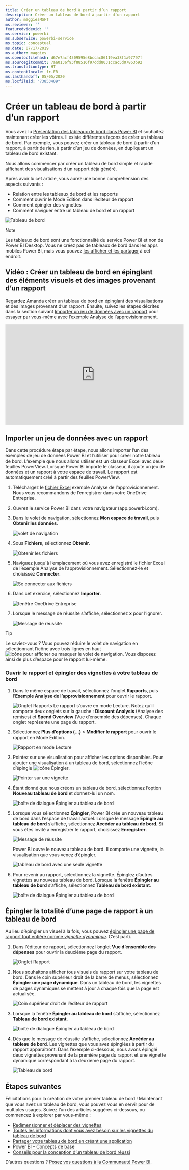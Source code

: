 ```yaml
---
title: Créer un tableau de bord à partir d’un rapport
description: Créer un tableau de bord à partir d’un rapport
author: maggiesMSFT
ms.reviewer: ''
featuredvideoid: ''
ms.service: powerbi
ms.subservice: powerbi-service
ms.topic: conceptual
ms.date: 07/17/2019
ms.author: maggies
ms.openlocfilehash: d67e7acf4309595e8bccac86119ea38f1a97797f
ms.sourcegitcommit: 7aa0136f93f88516f97ddd8031ccac5d07863b92
ms.translationtype: HT
ms.contentlocale: fr-FR
ms.lasthandoff: 05/05/2020
ms.locfileid: "73853409"
---
```

# <a name="create-a-power-bi-dashboard-from-a-report"></a>Créer un tableau de bord à partir d’un rapport
Vous avez lu [Présentation des tableaux de bord dans Power BI](service-dashboards.md) et souhaitez maintenant créer les vôtres. Il existe différentes façons de créer un tableau de bord. Par exemple, vous pouvez créer un tableau de bord à partir d’un rapport, à partir de rien, à partir d’un jeu de données, en dupliquant un tableau de bord existant.  

Nous allons commencer par créer un tableau de bord simple et rapide affichant des visualisations d’un rapport déjà généré. 

Après avoir lu cet article, vous aurez une bonne compréhension des aspects suivants :
- Relation entre les tableaux de bord et les rapports
- Comment ouvrir le Mode Édition dans l’éditeur de rapport
- Comment épingler des vignettes 
- Comment naviguer entre un tableau de bord et un rapport 
 
![Tableau de bord](media/service-dashboard-create/power-bi-completed-dashboard-small.png)

> [!NOTE] 
> Les tableaux de bord sont une fonctionnalité du service Power BI et non de Power BI Desktop. Vous ne créez pas de tableaux de bord dans les apps mobiles Power BI, mais vous pouvez [les afficher et les partager](consumer/mobile/mobile-apps-view-dashboard.md) à cet endroit.
>
> 

## <a name="video-create-a-dashboard-by-pinning-visuals-and-images-from-a-report"></a>Vidéo : Créer un tableau de bord en épinglant des éléments visuels et des images provenant d’un rapport
Regardez Amanda créer un tableau de bord en épinglant des visualisations et des images provenant d’un rapport. Ensuite, suivez les étapes décrites dans la section suivant [Importer un jeu de données avec un rapport](#import-a-dataset-with-a-report) pour essayer par vous-même avec l’exemple Analyse de l’approvisionnement.
    

<iframe width="560" height="315" src="https://www.youtube.com/embed/lJKgWnvl6bQ" frameborder="0" allowfullscreen></iframe>

## <a name="import-a-dataset-with-a-report"></a>Importer un jeu de données avec un rapport
Dans cette procédure étape par étape, nous allons importer l’un des exemples de jeu de données Power BI et l’utiliser pour créer notre tableau de bord. L’exemple que nous allons utiliser est un classeur Excel avec deux feuilles PowerView. Lorsque Power BI importe le classeur, il ajoute un jeu de données et un rapport à votre espace de travail. Le rapport est automatiquement créé à partir des feuilles PowerView.

1. Téléchargez le [fichier Excel](https://go.microsoft.com/fwlink/?LinkId=529784) exemple Analyse de l’approvisionnement. Nous vous recommandons de l’enregistrer dans votre OneDrive Entreprise.
2. Ouvrez le service Power BI dans votre navigateur (app.powerbi.com).
3. Dans le volet de navigation, sélectionnez **Mon espace de travail**, puis **Obtenir les données**.

    ![volet de navigation](media/service-dashboard-create/power-bi-get-data-new-look.png)
5. Sous **Fichiers**, sélectionnez **Obtenir**.

   ![Obtenir les fichiers](media/service-dashboard-create/power-bi-select-files.png)
6. Naviguez jusqu'à l’emplacement où vous avez enregistré le fichier Excel de l’exemple Analyse de l’approvisionnement. Sélectionnez-le et choisissez **Connecter**.

   ![Se connecter aux fichiers](media/service-dashboard-create/power-bi-connectnew.png)
7. Dans cet exercice, sélectionnez **Importer**.

    ![fenêtre OneDrive Entreprise](media/service-dashboard-create/power-bi-import.png)
8. Lorsque le message de réussite s’affiche, sélectionnez **x** pour l’ignorer.

   ![Message de réussite](media/service-dashboard-create/power-bi-view-datasetnew.png)

> [!TIP]
> Le saviez-vous ? Vous pouvez réduire le volet de navigation en sélectionnant l’icône avec trois lignes en haut ![Icône pour afficher ou masquer le volet de navigation](media/service-dashboard-create/power-bi-new-look-hide-nav-pane.png). Vous disposez ainsi de plus d’espace pour le rapport lui-même.

### <a name="open-the-report-and-pin-tiles-to-your-dashboard"></a>Ouvrir le rapport et épingler des vignettes à votre tableau de bord
1. Dans le même espace de travail, sélectionnez l’onglet **Rapports**, puis l’**Exemple Analyse de l’approvisionnement** pour ouvrir le rapport.

    ![Onglet Rapports](media/service-dashboard-create/power-bi-reports.png) Le rapport s’ouvre en mode Lecture. Notez qu’il comporte deux onglets sur la gauche : **Discount Analysis** (Analyse des remises) et **Spend Overview** (Vue d’ensemble des dépenses). Chaque onglet représente une page du rapport.

2. Sélectionnez **Plus d’options (...)**  > **Modifier le rapport** pour ouvrir le rapport en Mode Édition.

    ![Rapport en mode Lecture](media/service-dashboard-create/power-bi-reading-view.png)
3. Pointez sur une visualisation pour afficher les options disponibles. Pour ajouter une visualisation à un tableau de bord, sélectionnez l’icône d’épingle ![Icône Épingler](media/service-dashboard-create/power-bi-pin-icon.png).

    ![Pointer sur une vignette](media/service-dashboard-create/power-bi-hover.png)
4. Étant donné que nous créons un tableau de bord, sélectionnez l’option **Nouveau tableau de bord** et donnez-lui un nom.

    ![boîte de dialogue Épingler au tableau de bord](media/service-dashboard-create/power-bi-pin-tile.png)
5. Lorsque vous sélectionnez **Épingler**, Power BI crée un nouveau tableau de bord dans l’espace de travail actuel. Lorsque le message **Épinglé au tableau de bord** s’affiche, sélectionnez **Accéder au tableau de bord**. Si vous êtes invité à enregistrer le rapport, choisissez **Enregistrer**.

    ![Message de réussite](media/service-dashboard-create/power-bi-pin-success.png)

    Power BI ouvre le nouveau tableau de bord. Il comporte une vignette, la visualisation que vous venez d’épingler.

   ![tableau de bord avec une seule vignette](media/service-dashboard-create/power-bi-pinned.png)
7. Pour revenir au rapport, sélectionnez la vignette. Épinglez d’autres vignettes au nouveau tableau de bord. Lorsque la fenêtre **Épingler au tableau de bord** s’affiche, sélectionnez **Tableau de bord existant**.  

   ![boîte de dialogue Épingler au tableau de bord](media/service-dashboard-create/power-bi-existing-dashboard.png)

## <a name="pin-an-entire-report-page-to-the-dashboard"></a>Épingler la totalité d’une page de rapport à un tableau de bord
Au lieu d’épingler un visuel à la fois, vous pouvez [épingler une page de rapport tout entière comme *vignette dynamique*](service-dashboard-pin-live-tile-from-report.md). C’est parti.

1. Dans l’éditeur de rapport, sélectionnez l’onglet **Vue d’ensemble des dépenses** pour ouvrir la deuxième page du rapport.

   ![Onglet Rapport](media/service-dashboard-create/power-bi-page-tab.png)

2. Nous souhaitons afficher tous visuels du rapport sur votre tableau de bord. Dans le coin supérieur droit de la barre de menus, sélectionnez **Épingler une page dynamique**. Dans un tableau de bord, les vignettes de pages dynamiques se mettent à jour à chaque fois que la page est actualisée.

   ![Coin supérieur droit de l’éditeur de rapport](media/service-dashboard-create/power-bi-pin-live.png)

3. Lorsque la fenêtre **Épingler au tableau de bord** s’affiche, sélectionnez **Tableau de bord existant**.

   ![boîte de dialogue Épingler au tableau de bord](media/service-dashboard-create/power-bi-pin-live2.png)

4. Dès que le message de réussite s’affiche, sélectionnez **Accéder au tableau de bord**. Les vignettes que vous avez épinglées à partir du rapport apparaîtront. Dans l’exemple ci-dessous, nous avons épinglé deux vignettes provenant de la première page du rapport et une vignette dynamique correspondant à la deuxième page du rapport.

   ![Tableau de bord](media/service-dashboard-create/power-bi-dashboard.png)

## <a name="next-steps"></a>Étapes suivantes
Félicitations pour la création de votre premier tableau de bord ! Maintenant que vous avez un tableau de bord, vous pouvez vous en servir pour de multiples usages. Suivez l’un des articles suggérés ci-dessous, ou commencez à explorer par vous-même : 

* [Redimensionner et déplacer des vignettes](service-dashboard-edit-tile.md)
* [Toutes les informations dont vous avez besoin sur les vignettes du tableau de bord](service-dashboard-tiles.md)
* [Partager votre tableau de bord en créant une application](service-create-workspaces.md)
* [Power BI – Concepts de base](service-basic-concepts.md)
* [Conseils pour la conception d’un tableau de bord réussi](service-dashboards-design-tips.md)

D’autres questions ? [Posez vos questions à la Communauté Power BI](https://community.powerbi.com/).
